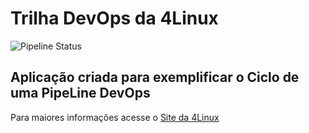 # Trilha DevOps da 4Linux

<!-- Altere a Flag abaixo com sua URL do seu usuário do Github -->
![Pipeline Status](https://github.com/allanmedeiros71/DevOpsLab-HelloWorld/actions/workflows/pipeline.yml/badge.svg) 

## Aplicação criada para exemplificar o Ciclo de uma PipeLine DevOps


Para maiores informações acesse o [Site da 4Linux](https://www.4linux.com.br/cursos/devops)
